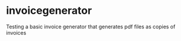 # invoicegenerator
Testing a basic invoice generator that generates pdf files as copies of invoices
